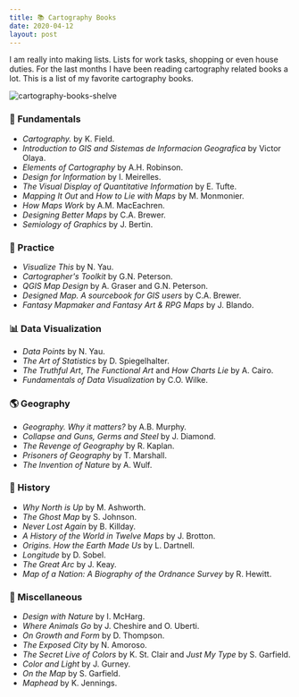 ```yaml
---
title: 📚 Cartography Books
date: 2020-04-12
layout: post
---
```


I am really into making lists. Lists for work tasks, shopping or even house duties. For the last months I have been reading cartography related books a lot. This is a list of my favorite cartography books. 

![cartography-books-shelve](https://github.com/ramiroaznar/blog/blob/master/assets/imgs/2020-04-12-books.jpg?raw=true)

### 🎼 Fundamentals

* _Cartography._ by K. Field.
* _Introduction to GIS and Sistemas de Informacion Geografica_ by Victor Olaya.
* _Elements of Cartography_ by A.H. Robinson.
* _Design for Information_ by I. Meirelles.
* _The Visual Display of Quantitative Information_ by E. Tufte.
* _Mapping It Out_ and _How to Lie with Maps_ by M. Monmonier.
* _How Maps Work_ by A.M. MacEachren.
* _Designing Better Maps_ by C.A. Brewer.
* _Semiology of Graphics_ by J. Bertin.

### 🎸 Practice

* _Visualize This_ by N. Yau.
* _Cartographer's Toolkit_ by G.N. Peterson.
* _QGIS Map Design_ by A. Graser and G.N. Peterson.
* _Designed Map. A sourcebook for GIS users_ by C.A. Brewer.
* _Fantasy Mapmaker and Fantasy Art & RPG Maps_ by J. Blando.

### 📊 Data Visualization

* _Data Points_ by N. Yau.
* _The Art of Statistics_ by D. Spiegelhalter.
* _The Truthful Art_, _The Functional Art_ and _How Charts Lie_ by A. Cairo.
* _Fundamentals of Data Visualization_ by C.O. Wilke.

### 🌎 Geography

* _Geography. Why it matters?_ by A.B. Murphy.
* _Collapse and Guns, Germs and Steel_ by J. Diamond.
* _The Revenge of Geography_ by R. Kaplan.
* _Prisoners of Geography_ by T. Marshall.
* _The Invention of Nature_ by A. Wulf.

### 📜 History

* _Why North is Up_ by M. Ashworth.
* _The Ghost Map_ by S. Johnson.
* _Never Lost Again_ by B. Killday.
* _A History of the World in Twelve Maps_ by J. Brotton.
* _Origins. How the Earth Made Us_ by L. Dartnell.
* _Longitude_ by D. Sobel.
* _The Great Arc_ by J. Keay.
* _Map of a Nation: A Biography of the Ordnance Survey_ by R. Hewitt.

### 🎲 Miscellaneous

* _Design with Nature_ by I. McHarg.
* _Where Animals Go_ by J. Cheshire and O. Uberti.
* _On Growth and Form_ by D. Thompson.
* _The Exposed City_ by N. Amoroso.
* _The Secret Live of Colors_ by K. St. Clair and _Just My Type_ by S. Garfield.
* _Color and Light_ by J. Gurney.
* _On the Map_ by S. Garfield.
* _Maphead_ by K. Jennings.

